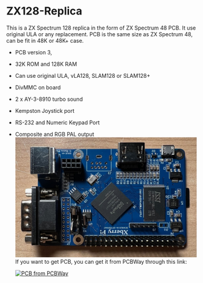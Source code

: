 # ZX128-Replica
This is a ZX Spectrum 128 replica in the form of ZX Spectrum 48 PCB. It use original ULA or any replacement.
PCB is the same size as ZX Spectrum 48, can be fit in 48K or 48K+ case.

- PCB version 3, 
- 32K ROM and 128K RAM
- Can use original ULA, vLA128, SLAM128 or SLAM128+ 
- DivMMC on board
- 2 x AY-3-8910 turbo sound
- Kempston Joystick port
- RS-232 and Numeric Keypad Port
- Composite and RGB PAL output
![Board](https://github.com/DonSuperfo/Xberry-Pi/blob/main/Xberry%20Issue%204a-5.jpg)
If you want to get PCB, you can get it from PCBWay through this link:

  <a href="https://www.pcbway.com/project/shareproject/ZX128_Replica_86e2ab61.html"><img src="https://www.pcbway.com/project/img/images/frompcbway-1220.png" alt="PCB from PCBWay" /></a>
